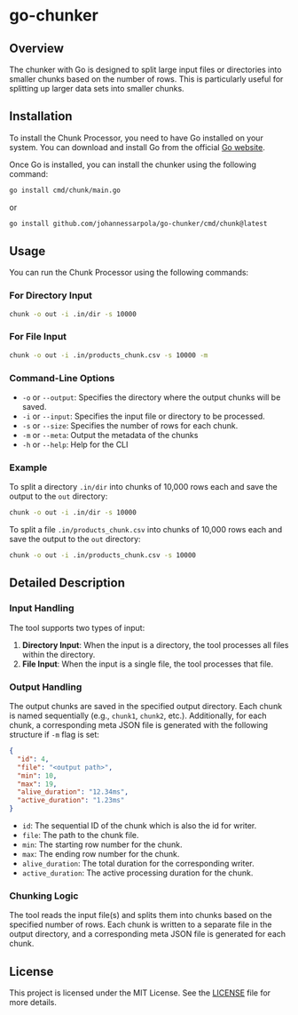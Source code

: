 # go-chunker

## Overview

The chunker with Go is designed to split large input files or directories into smaller chunks based on the number of rows. This is particularly useful for splitting up larger data sets into smaller chunks.

## Installation

To install the Chunk Processor, you need to have Go installed on your system. You can download and install Go from the official [Go website](https://golang.org/dl/).

Once Go is installed, you can install the chunker using the following command:

```sh
go install cmd/chunk/main.go
```
or 
```sh
go install github.com/johannessarpola/go-chunker/cmd/chunk@latest
```

## Usage

You can run the Chunk Processor using the following commands:

### For Directory Input

```sh
chunk -o out -i .in/dir -s 10000
```

### For File Input

```sh
chunk -o out -i .in/products_chunk.csv -s 10000 -m
```

### Command-Line Options

- `-o` or `--output`: Specifies the directory where the output chunks will be saved.
- `-i` or `--input`: Specifies the input file or directory to be processed.
- `-s` or `--size`: Specifies the number of rows for each chunk.
- `-m` or `--meta`: Output the metadata of the chunks
- `-h` or `--help`: Help for the CLI

### Example

To split a directory `.in/dir` into chunks of 10,000 rows each and save the output to the `out` directory:

```sh
chunk -o out -i .in/dir -s 10000
```

To split a file `.in/products_chunk.csv` into chunks of 10,000 rows each and save the output to the `out` directory:

```sh
chunk -o out -i .in/products_chunk.csv -s 10000
```

## Detailed Description

### Input Handling

The tool supports two types of input:

1. **Directory Input**: When the input is a directory, the tool processes all files within the directory.
2. **File Input**: When the input is a single file, the tool processes that file.

### Output Handling

The output chunks are saved in the specified output directory. Each chunk is named sequentially (e.g., `chunk1`, `chunk2`, etc.). Additionally, for each chunk, a corresponding meta JSON file is generated with the following structure if `-m` flag is set:

```json
{
  "id": 4,
  "file": "<output path>",
  "min": 10,
  "max": 19,
  "alive_duration": "12.34ms",
  "active_duration": "1.23ms"
}
```

- `id`: The sequential ID of the chunk which is also the id for writer.
- `file`: The path to the chunk file.
- `min`: The starting row number for the chunk.
- `max`: The ending row number for the chunk.
- `alive_duration`: The total duration for the corresponding writer.
- `active_duration`: The active processing duration for the chunk.

### Chunking Logic

The tool reads the input file(s) and splits them into chunks based on the specified number of rows. Each chunk is written to a separate file in the output directory, and a corresponding meta JSON file is generated for each chunk.

## License

This project is licensed under the MIT License. See the [LICENSE](LICENSE) file for more details.
